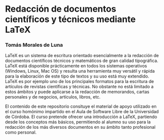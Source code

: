 # Redacción de documentos científicos y técnicos mediante LaTeX

### Tomás Morales de Luna 

LaTeX es un sistema de escritura orientado esencialmente a la redacción de documentos científicos  técnicos y matemáticos de gran calidad tipográfica. LaTeX está disponible prácticamente en todos los sistemas operativos (Windows, Linux, Mac OS) y resulta una herramienta muy versátil y rápida para la elaboración de este tipo de textos y su uso está muy extendido. LaTeX es por ejemplo uno de los principales formatos para la escritura de artículos de revistas científicas y técnicas. No obstante
no está limitado a estos ámbitos y puede aplicarse a la redacción de memorandos, cartas personales y de negocios, artículos, libros, etc.

El contenido de este repositorio consituye el material de apoyo utilizado en el curso homónimo impartido en el Aula de Software Libre de la Universidad de Córdoba. El curso pretende ofrecer una introducción a LaTeX, partiendo desde los conceptos más básicos, permitiendo al alumno su uso para la redacción de los más diversos documentos en su ámbito tanto profesional como personal. 
